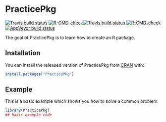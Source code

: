 
# PracticePkg


<!-- badges: start -->
[![Travis build status](https://travis-ci.com/fishcounter/PracticePkg.svg?branch=main)](https://travis-ci.com/fishcounter/PracticePkg)
[![R-CMD-check](https://github.com/fishcounter/PracticePkg/workflows/R-CMD-check/badge.svg)](https://github.com/fishcounter/PracticePkg/actions)[![Travis build status](https://travis-ci.com/fishcounter/PracticePkg.svg?branch=main)](https://travis-ci.com/fishcounter/PracticePkg)
[![R-CMD-check](https://github.com/fishcounter/PracticePkg/workflows/R-CMD-check/badge.svg)](https://github.com/fishcounter/PracticePkg/actions)
[![AppVeyor build status](https://ci.appveyor.com/api/projects/status/github/fishcounter/PracticePkg?branch=main&svg=true)](https://ci.appveyor.com/project/fishcounter/PracticePkg)
<!-- badges: end -->


The goal of PracticePkg is to learn how to create an R package.

## Installation

You can install the released version of PracticePkg from [CRAN](https://CRAN.R-project.org) with:

``` r
install.packages("PracticePkg")
```

## Example

This is a basic example which shows you how to solve a common problem:

``` r
library(PracticePkg)
## basic example code
```

